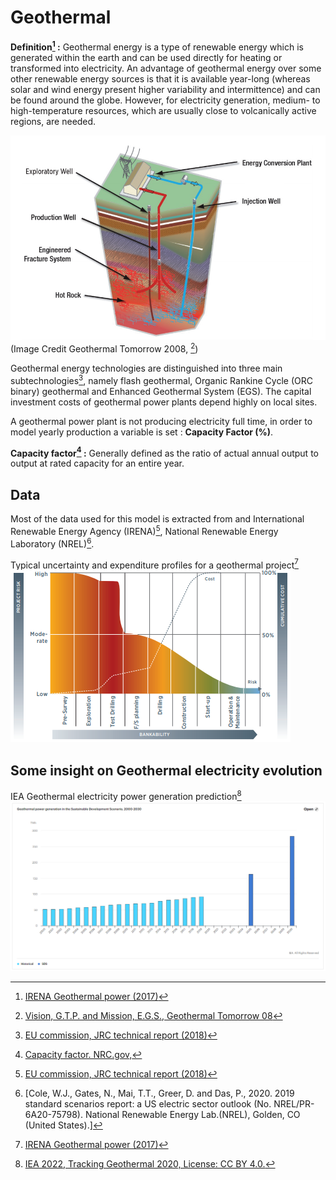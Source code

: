 # Geothermal

**Definition[^1] :**
Geothermal energy is a type of renewable energy which is generated within the earth and can be used directly for heating or transformed into electricity. An advantage of geothermal energy over some other renewable energy sources is that it is available year-long (whereas solar and wind energy present higher variability and intermittence) and can be found around the globe. However, for electricity generation, medium- to high-temperature resources, which are usually close to volcanically active regions, are needed.

![](geothermal_schema.PNG) 
(Image Credit Geothermal Tomorrow 2008, [^1b])

Geothermal energy technologies are distinguished into three main subtechnologies[^2], namely flash geothermal, Organic Rankine Cycle (ORC binary) geothermal and Enhanced Geothermal System (EGS). The capital investment costs of geothermal power plants depend highly on local sites.

A geothermal power plant is not producing electricity full time, in order to model yearly production a variable is set : **Capacity Factor (%)**.

**Capacity factor[^3] :** Generally defined as the ratio of actual annual output to output at rated capacity for an entire year.  

## Data     
Most of the data used for this model is extracted from  and International Renewable Energy Agency (IRENA)[^2], National Renewable Energy Laboratory (NREL)[^5]. 
 
Typical uncertainty and expenditure profiles for a geothermal project[^1]
![](geothermal_uncertainty.PNG) 

## Some insight on Geothermal electricity evolution
IEA Geothermal electricity power generation prediction[^7]
![](geothermal_forecast.PNG) 

[^1]: [IRENA Geothermal power (2017)](https://www.irena.org/-/media/Files/IRENA/Agency/Publication/2017/Aug/IRENA_Geothermal_Power_2017.pdf)
[^1b]: [Vision, G.T.P. and Mission, E.G.S., Geothermal Tomorrow 08](https://www.nrel.gov/docs/fy08osti/43504.pdf)
[^2]: [EU commission, JRC technical report (2018)](https://publications.jrc.ec.europa.eu/repository/bitstream/JRC109894/cost_development_of_low_carbon_energy_technologies_v2.2_final_online.pdf)
[^3]: [Capacity factor. NRC.gov,](https://www.nrc.gov/reading-rm/basic-ref/glossary/capacity-factor-net.html)
[^4]: [Timilsina, G.R., 2020. Demystifying the Costs of Electricity Generation Technologies.](https://openknowledge.worldbank.org/bitstream/handle/10986/34018/Demystifying-the-Costs-of-Electricity-Generation-Technologies.pdf?sequence=4)
[^5]: [Cole, W.J., Gates, N., Mai, T.T., Greer, D. and Das, P., 2020. 2019 standard scenarios report: a US electric sector outlook (No. NREL/PR-6A20-75798). National Renewable Energy Lab.(NREL), Golden, CO (United States).]
[^6]: [National Renewable Energy Laboratory USA (NREL), Annual Technology Baseline 2020](https://atb.nrel.gov/electricity/2020/data.php)
[^7]: [IEA 2022, Tracking Geothermal 2020, License: CC BY 4.0.](https://www.iea.org/reports/tracking-geothermal-2020)
